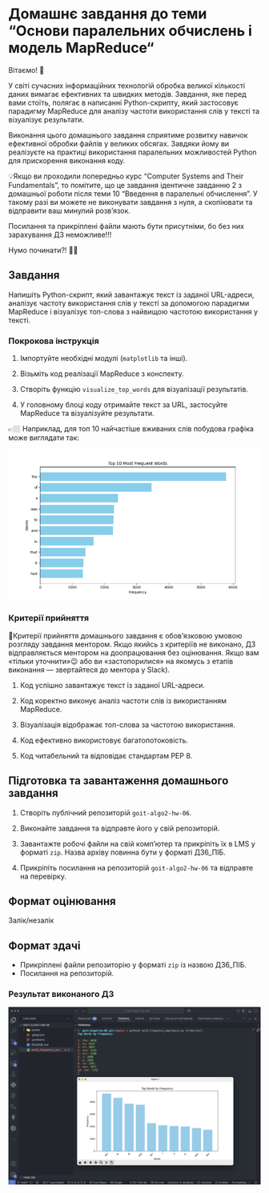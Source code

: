 # Домашнє завдання до теми “Основи паралельних обчислень і модель MapReduce“

Вітаємо! 🧠

У світі сучасних інформаційних технологій обробка великої кількості даних
вимагає ефективних та швидких методів. Завдання, яке перед вами стоїть, полягає
в написанні Python-скрипту, який застосовує парадигму MapReduce для аналізу
частоти використання слів у тексті та візуалізує результати.

Виконання цього домашнього завдання сприятиме розвитку навичок ефективної
обробки файлів у великих обсягах. Завдяки йому ви реалізуєте на практиці
використання паралельних можливостей Python для прискорення виконання коду.

💡Якщо ви проходили попередньо курс “Computer Systems and Their Fundamentals”,
то помітите, що це завдання ідентичне завданню 2 з домашньої роботи після теми
10 “Введення в паралельні обчислення”. У такому разі ви можете не виконувати
завдання з нуля, а скопіювати та відправити ваш минулий розв’язок.

Посилання та прикріплені файли мають бути присутніми, бо без них зарахування ДЗ
неможливе!!!

Нумо починати?! 💪🏼

## Завдання

Напишіть Python-скрипт, який завантажує текст із заданої URL-адреси, аналізує
частоту використання слів у тексті за допомогою парадигми MapReduce і візуалізує
топ-слова з найвищою частотою використання у тексті.

### Покрокова інструкція

1. Імпортуйте необхідні модулі (`matplotlib` та інші).

2. Візьміть код реалізації MapReduce з конспекту.

3. Створіть функцію `visualize_top_words` для візуалізації результатів.

4. У головному блоці коду отримайте текст за URL, застосуйте MapReduce та
   візуалізуйте результати.

👉🏼 Наприклад, для топ 10 найчастіше вживаних слів побудова графіка може
виглядати так:

![Results](./assets/print-screen.png)

### Критерії прийняття

📌Критерії прийняття домашнього завдання є обов’язковою умовою розгляду завдання
ментором. Якщо якийсь з критеріїв не виконано, ДЗ відправляється ментором на
доопрацювання без оцінювання. Якщо вам «тільки уточнити»😉 або ви
«застопорилися» на якомусь з етапів виконання — звертайтеся до ментора у Slack).

1. Код успішно завантажує текст із заданої URL-адреси.

2. Код коректно виконує аналіз частоти слів із використанням MapReduce.

3. Візуалізація відображає топ-слова за частотою використання.

4. Код ефективно використовує багатопотоковість.

5. Код читабельний та відповідає стандартам PEP 8.

## Підготовка та завантаження домашнього завдання

1. Створіть публічний репозиторій `goit-algo2-hw-06`.

2. Виконайте завдання та відправте його у свій репозиторій.

3. Завантажте робочі файли на свій комп’ютер та прикріпіть їх в LMS у форматі
   `zip`. Назва архіву повинна бути у форматі ДЗ6_ПІБ.

4. Прикріпіть посилання на репозиторій `goit-algo2-hw-06` та відправте на
   перевірку.

## Формат оцінювання

Залік/незалік

## Формат здачі

- Прикріплені файли репозиторію у форматі `zip` із назвою ДЗ6_ПІБ.
- Посилання на репозиторій.

### Результат виконаного ДЗ

![Results](./assets/print-screen2.png)
